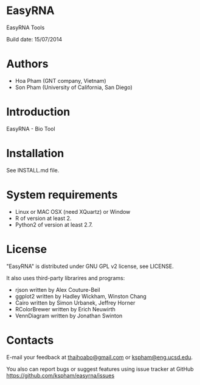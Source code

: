EasyRNA
=======

EasyRNA Tools

Build date: 15/07/2014

Authors
=======
* Hoa Pham (GNT company, Vietnam)
* Son Pham (University of California, San Diego)

Introduction
============
EasyRNA - Bio Tool

Installation
============
See INSTALL.md file.

System requirements
===================
+ Linux or MAC OSX (need XQuartz) or Window
+ R of version at least 2.
+ Python2 of version at least 2.7.

License
=======
"EasyRNA" is distributed under GNU GPL v2 license, see LICENSE.

It also uses third-party librarires and programs:
+ rjson written by Alex Couture-Beil
+ ggplot2 written by Hadley Wickham, Winston Chang
+ Cairo written by Simon Urbanek, Jeffrey Horner
+ RColorBrewer written by Erich Neuwirth
+ VennDiagram  written by Jonathan Swinton

Contacts
========
E-mail your feedback at thaihoabo@gmail.com or kspham@eng.ucsd.edu.

You also can report bugs or suggest features using issue tracker at GitHub
https://github.com/kspham/easyrna/issues